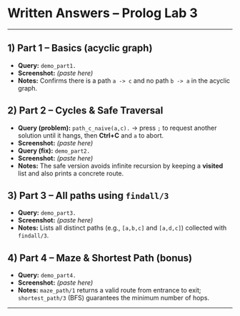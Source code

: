 # Written Answers – Prolog Lab 3 
---

## 1) Part 1 – Basics (acyclic graph)
- **Query:** `demo_part1.`
- **Screenshot:** _(paste here)_
- **Notes:** Confirms there is a path `a -> c` and no path `b -> a` in the acyclic graph.

## 2) Part 2 – Cycles & Safe Traversal
- **Query (problem):** `path_c_naive(a,c).` → press `;` to request another solution until it hangs, then **Ctrl+C** and `a` to abort.
- **Screenshot:** _(paste here)_
- **Query (fix):** `demo_part2.`
- **Screenshot:** _(paste here)_
- **Notes:** The safe version avoids infinite recursion by keeping a **visited** list and also prints a concrete route.

## 3) Part 3 – All paths using `findall/3`
- **Query:** `demo_part3.`
- **Screenshot:** _(paste here)_
- **Notes:** Lists all distinct paths (e.g., `[a,b,c]` and `[a,d,c]`) collected with `findall/3`.

## 4) Part 4 – Maze & Shortest Path (bonus)
- **Query:** `demo_part4.`
- **Screenshot:** _(paste here)_
- **Notes:** `maze_path/1` returns a valid route from entrance to exit; `shortest_path/3` (BFS) guarantees the minimum number of hops.

---
